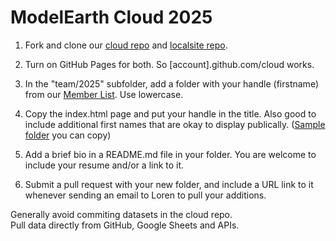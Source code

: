 # ModelEarth Cloud 2025

1. Fork and clone our [cloud repo](https://github.com/modelearth/cloud) and [localsite repo](https://github.com/modelearth/localsite). 

2. Turn on GitHub Pages for both. So [account].github.com/cloud works.

3. In the "team/2025" subfolder, add a folder with your handle (firstname) from our [Member List](https://model.earth/community/members). Use lowercase.

4. Copy the index.html page and put your handle in the title. Also good to include additional first names that are okay to display publically. ([Sample folder](team/2025/loren) you can copy)

5. Add a brief bio in a README.md file in your folder. You are welcome to include your resume and/or a link to it.

6. Submit a pull request with your new folder, and include a URL link to it whenever sending an email to Loren to pull your additions.


Generally avoid commiting datasets in the cloud repo.  
Pull data directly from GitHub, Google Sheets and APIs.

<!--
Let's document trying [Cursor AI with Claude](https://cursor.com).

CoLabs + [Anvil](https://anvil.works/learn/tutorials/data-science#connecting-notebooks) + [Plotly](https://plotly.com/python) and [Seaborn](https://seaborn.pydata.org/examples/index.html) + [Cursor](https://www.cursor.com/) 

[Cloudflare Workers](https://developers.cloudflare.com/workers/) to create an app.
-->
